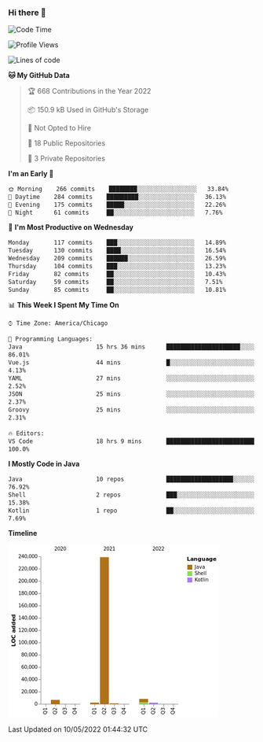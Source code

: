 ### Hi there 👋


<!--START_SECTION:waka-->
![Code Time](http://img.shields.io/badge/Code%20Time-2%2C246%20hrs%2020%20mins-blue)

![Profile Views](http://img.shields.io/badge/Profile%20Views-0-blue)

![Lines of code](https://img.shields.io/badge/From%20Hello%20World%20I%27ve%20Written-259%20Thousand%20lines%20of%20code-blue)

**🐱 My GitHub Data** 

> 🏆 668 Contributions in the Year 2022
 > 
> 📦 150.9 kB Used in GitHub's Storage 
 > 
> 🚫 Not Opted to Hire
 > 
> 📜 18 Public Repositories 
 > 
> 🔑 3 Private Repositories  
 > 
**I'm an Early 🐤** 

```text
🌞 Morning    266 commits    ████████░░░░░░░░░░░░░░░░░   33.84% 
🌆 Daytime    284 commits    █████████░░░░░░░░░░░░░░░░   36.13% 
🌃 Evening    175 commits    █████░░░░░░░░░░░░░░░░░░░░   22.26% 
🌙 Night      61 commits     ██░░░░░░░░░░░░░░░░░░░░░░░   7.76%

```
📅 **I'm Most Productive on Wednesday** 

```text
Monday       117 commits    ███░░░░░░░░░░░░░░░░░░░░░░   14.89% 
Tuesday      130 commits    ████░░░░░░░░░░░░░░░░░░░░░   16.54% 
Wednesday    209 commits    ██████░░░░░░░░░░░░░░░░░░░   26.59% 
Thursday     104 commits    ███░░░░░░░░░░░░░░░░░░░░░░   13.23% 
Friday       82 commits     ██░░░░░░░░░░░░░░░░░░░░░░░   10.43% 
Saturday     59 commits     ██░░░░░░░░░░░░░░░░░░░░░░░   7.51% 
Sunday       85 commits     ██░░░░░░░░░░░░░░░░░░░░░░░   10.81%

```


📊 **This Week I Spent My Time On** 

```text
⌚︎ Time Zone: America/Chicago

💬 Programming Languages: 
Java                     15 hrs 36 mins      █████████████████████░░░░   86.01% 
Vue.js                   44 mins             █░░░░░░░░░░░░░░░░░░░░░░░░   4.13% 
YAML                     27 mins             ░░░░░░░░░░░░░░░░░░░░░░░░░   2.52% 
JSON                     25 mins             ░░░░░░░░░░░░░░░░░░░░░░░░░   2.37% 
Groovy                   25 mins             ░░░░░░░░░░░░░░░░░░░░░░░░░   2.31%

🔥 Editors: 
VS Code                  18 hrs 9 mins       █████████████████████████   100.0%

```

**I Mostly Code in Java** 

```text
Java                     10 repos            ███████████████████░░░░░░   76.92% 
Shell                    2 repos             ███░░░░░░░░░░░░░░░░░░░░░░   15.38% 
Kotlin                   1 repo              ██░░░░░░░░░░░░░░░░░░░░░░░   7.69%

```


**Timeline**

![Chart not found](https://raw.githubusercontent.com/powercasgamer/powercasgamer/master/charts/bar_graph.png) 


 Last Updated on 10/05/2022 01:44:32 UTC
<!--END_SECTION:waka-->
